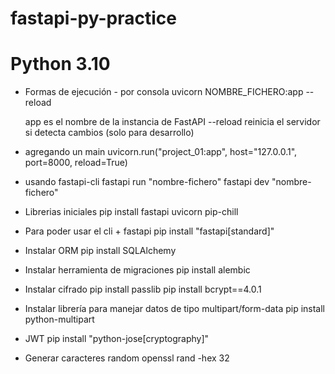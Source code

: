 # fastapi-py-practice

# Python 3.10

- Formas de ejecución - por consola
  uvicorn NOMBRE_FICHERO:app --reload

  app es el nombre de la instancia de FastAPI
  --reload reinicia el servidor si detecta cambios (solo para desarrollo)

- agregando un main
  uvicorn.run("project_01:app", host="127.0.0.1", port=8000, reload=True)

- usando fastapi-cli
  fastapi run "nombre-fichero"
  fastapi dev "nombre-fichero"

- Librerias iniciales
  pip install fastapi uvicorn pip-chill

- Para poder usar el cli + fastapi
  pip install "fastapi[standard]"

- Instalar ORM
  pip install SQLAlchemy

- Instalar herramienta de migraciones
  pip install alembic

- Instalar cifrado
  pip install passlib
  pip install bcrypt==4.0.1

- Instalar librería para manejar datos de tipo multipart/form-data
  pip install python-multipart

- JWT
  pip install "python-jose[cryptography]"

- Generar caracteres random
  openssl rand -hex 32
